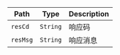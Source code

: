 Path | Type | Description
---- | ---- | -----------
`resCd` | `String` | 响应码
`resMsg` | `String` | 响应消息
